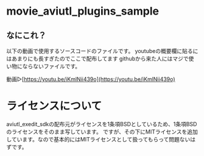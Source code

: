 # movie_aviutl_plugins_sample
## なにこれ？
以下の動画で使用するソースコードのファイルです。
youtubeの概要欄に貼るにはあまりにも長すぎたのでここで配布してます
githubから来た人にはマジで使い物にならないファイルです。

動画▷[https://youtu.be/iKmlNii439o](https://youtu.be/iKmlNii439o)


# ライセンスについて
aviutl_exedit_sdkの配布元がライセンスを1条項BSDとしているため、1条項BSDのライセンスをそのまま写しています。
ですが、その下にMITライセンスを追加しています。なので基本的にはMITライセンスとして扱ってもらって問題ないはずです。
